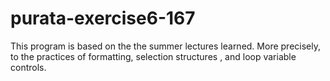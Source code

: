 # purata-exercise6-167
This program is based on the the summer lectures learned. More precisely, to the practices of formatting, selection structures , and loop variable controls.
